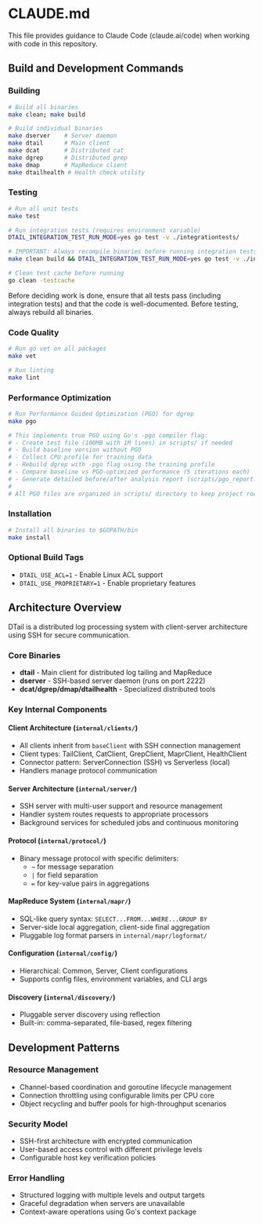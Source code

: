# CLAUDE.md

This file provides guidance to Claude Code (claude.ai/code) when working with code in this repository.

## Build and Development Commands

### Building
```bash
# Build all binaries
make clean; make build

# Build individual binaries
make dserver    # Server daemon
make dtail      # Main client
make dcat       # Distributed cat
make dgrep      # Distributed grep  
make dmap       # MapReduce client
make dtailhealth # Health check utility
```

### Testing
```bash
# Run all unit tests
make test

# Run integration tests (requires environment variable)
DTAIL_INTEGRATION_TEST_RUN_MODE=yes go test -v ./integrationtests/

# IMPORTANT: Always recompile binaries before running integration tests
make clean build && DTAIL_INTEGRATION_TEST_RUN_MODE=yes go test -v ./integrationtests/

# Clean test cache before running
go clean -testcache
```

Before deciding work is done, ensure that all tests pass (including integration tests) and that the code is well-documented. Before testing, always rebuild all binaries.

### Code Quality
```bash
# Run go vet on all packages
make vet

# Run linting
make lint
```

### Performance Optimization
```bash
# Run Performance Guided Optimization (PGO) for dgrep
make pgo

# This implements true PGO using Go's -pgo compiler flag:
# - Create test file (100MB with 1M lines) in scripts/ if needed
# - Build baseline version without PGO
# - Collect CPU profile for training data
# - Rebuild dgrep with -pgo flag using the training profile
# - Compare baseline vs PGO-optimized performance (5 iterations each)
# - Generate detailed before/after analysis report (scripts/pgo_report.txt)
# 
# All PGO files are organized in scripts/ directory to keep project root clean
```

### Installation
```bash
# Install all binaries to $GOPATH/bin
make install
```

### Optional Build Tags
- `DTAIL_USE_ACL=1` - Enable Linux ACL support  
- `DTAIL_USE_PROPRIETARY=1` - Enable proprietary features

## Architecture Overview

DTail is a distributed log processing system with client-server architecture using SSH for secure communication.

### Core Binaries
- **dtail** - Main client for distributed log tailing and MapReduce
- **dserver** - SSH-based server daemon (runs on port 2222)
- **dcat/dgrep/dmap/dtailhealth** - Specialized distributed tools

### Key Internal Components

#### Client Architecture (`internal/clients/`)
- All clients inherit from `baseClient` with SSH connection management
- Client types: TailClient, CatClient, GrepClient, MaprClient, HealthClient
- Connector pattern: ServerConnection (SSH) vs Serverless (local)
- Handlers manage protocol communication

#### Server Architecture (`internal/server/`) 
- SSH server with multi-user support and resource management
- Handler system routes requests to appropriate processors
- Background services for scheduled jobs and continuous monitoring

#### Protocol (`internal/protocol/`)
- Binary message protocol with specific delimiters:
  - `¬` for message separation
  - `|` for field separation
  - `≔` for key-value pairs in aggregations

#### MapReduce System (`internal/mapr/`)
- SQL-like query syntax: `SELECT...FROM...WHERE...GROUP BY`
- Server-side local aggregation, client-side final aggregation
- Pluggable log format parsers in `internal/mapr/logformat/`

#### Configuration (`internal/config/`)
- Hierarchical: Common, Server, Client configurations
- Supports config files, environment variables, and CLI args

#### Discovery (`internal/discovery/`)
- Pluggable server discovery using reflection
- Built-in: comma-separated, file-based, regex filtering

## Development Patterns

### Resource Management
- Channel-based coordination and goroutine lifecycle management
- Connection throttling using configurable limits per CPU core
- Object recycling and buffer pools for high-throughput scenarios

### Security Model
- SSH-first architecture with encrypted communication
- User-based access control with different privilege levels
- Configurable host key verification policies

### Error Handling
- Structured logging with multiple levels and output targets
- Graceful degradation when servers are unavailable
- Context-aware operations using Go's context package
